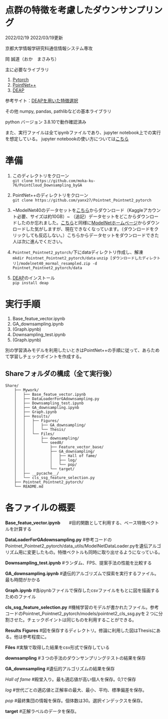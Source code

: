 # 点群の特徴を考慮したダウンサンプリング


2022/02/19
2022/03/19更新

京都大学情報学研究科通信情報システム専攻

岡 誠道（おか　まさみち）


主に必要なライブラリ
1. [Pytorch](https://pytorch.org/)
2. [PointNet++](https://github.com/yanx27/Pointnet_Pointnet2_pytorch)
3. [DEAP](https://deap.readthedocs.io/en/master/)

参考サイト：[DEAPを用いた特徴選択](https://qiita.com/kimisyo/items/2a1fc6a28b389f3e0561)

その他
numpy, pandas, pathlibなどの基本ライブラリ

python バージョン 3.8.10で動作確認済み

また、実行ファイルは全てipynbファイルであり、jupyter notebook上での実行を想定している。
jupyter notebookの使い方については[こちら](https://ai-inter1.com/jupyter-notebook/)

# 準備
1. このディレクトリをクローン  
`git clone https://github.com/moka-ku-76/PointCloud_Downsampling_byGA`

2. PointNet++のディレクトリをクローン  
`git clone https://github.com/yanx27/Pointnet_Pointnet2_pytorch`

3. ~ModelNet40のデータセットを[こちら](https://www.kaggle.com/balraj98/modelnet40-princeton-3d-object-dataset)からダウンロード（Kaggleアカウント必要、サイズは約10GB）~
（追記）データセットをどこからダウンロードしたのか忘れました。[こちら](https://github.com/yanx27/Pointnet_Pointnet2_pytorch)と同様に[ModelNetホームページ](https://modelnet.cs.princeton.edu/)からダウンロードした気がしますが、現在できなくなっています。（ダウンロードをクリックしても反応しない。）こちらからデータセットをダウンロードできた人は次に進んでください。

4. `Pointnet_Pointnet2_pytorch/`下にdataディレクトリ作成し、解凍  
`mkdir Pointnet_Pointnet2_pytorch/data`
`unzip [ダウンロードしたディレクトリ]/modelnet40_mormal_resampled.zip -d Pointnet_Pointnet2_pytorch/data`

5. [DEAP](https://deap.readthedocs.io/en/master/)のインストール  
`pip install deap`

# 実行手順
1. Base_featue_vector.ipynb
2. GA_downsampling.ipynb
3. (Graph.ipynb)
4. Downsampling_test.ipynb
5. (Graph.ipynb)

別の学習済みモデルを利用したいときはPointNet++の手順に従って、あらためて学習しチェックポイントを作成する。

## Shareフォルダの構成（全て実行後）

```
Share/
    ├── Mywork/
    │   ├── Base_featue_vector.ipynb
    │   ├── DataLoaderForGAdownsampling.py
    │   ├── Downsampling_test.ipynb
    │   ├── GA_downsampling.ipynb
    │   ├── Graph.ipynb
    │   ├── Results/
    │   │   ├── Figures/
    │   │   │   ├── GA_downsampling/
    │   │   │   └── Thesis/
    │   │   └── Files/
    │   │       ├── downsampling/
    │   │       └── seed0/
    │   │           ├── Feature_vector_base/
    │   │           ├── GA_downsampling/
    │   │           │   ├── Hall of fame/
    │   │           │   ├── log/
    │   │           │   └── pop/
    │   │           └── target/
    │   ├── __pycache__/
    │   └── cls_ssg_feature_selection.py
    ├── Pointnet_Pointnet2_pytorch/
    └── README.md
```


# 各ファイルの概要
**Base_featue_vector.ipynb**　　#目的関数として利用する、ベース特徴ベクトルを計算する

**DataLoaderForGAdownsampling.py**  #参考コードのPointnet_Pointnet2_pytorch/data_utils/ModelNetDataLoader.pyを遺伝アルゴリズム用に変更したもの。特徴ベクトルも同時に取り出せるようになっている。

**Downsampling_test.ipynb**  #ランダム、FPS、提案手法の性能を比較する

**GA_downsampling.ipynb**  #遺伝的アルゴリズムで探索を実行するファイル。最も時間がかかる

**Graph.ipynb**  #各ipynbファイルで保存したcsvファイルをもとに図を描画するためのファイル

**cls_ssg_feature_selection.py**  #機械学習のモデルが書かれたファイル。参考コードのPointnet_Pointnet2_pytorch/models/pointnet2_cls_ssg.pyを２つに分割させた。チェックポイントは同じものを利用することができる。


**Results**
**Figures**  #図を保存するディレクトリ。修論に利用した図はThesisにある。他は参考程度に。

**Files**  #実験で取得した結果をcsv形式で保存している

 **downsampling** #３つの手法のダウンサンプリングテストの結果を保存
 
 **GA_downsampling** #遺伝的アルゴリズムの結果を保存
 
  _Hall of fame_ #殿堂入り。最も適応値が高い個人を保存。0,1で保存
  
  _log_ #世代ごとの適応値と正解率の最大、最小、平均、標準偏差を保存。
  
  _pop_ #最終集団の情報を保存。個体数は30。選択インデックスを保存。
  
 **target** #正解ラベルのデータを保存。




```python

```
